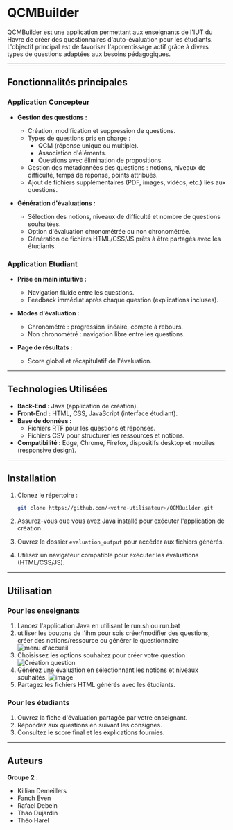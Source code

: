 # QCMBuilder

QCMBuilder est une application permettant aux enseignants de l'IUT du Havre de créer des questionnaires d'auto-évaluation pour les étudiants. L'objectif principal est de favoriser l'apprentissage actif grâce à divers types de questions adaptées aux besoins pédagogiques.

---

## Fonctionnalités principales

### Application Concepteur

- **Gestion des questions :**
  - Création, modification et suppression de questions.
  - Types de questions pris en charge :
    - QCM (réponse unique ou multiple).
    - Association d'éléments.
    - Questions avec élimination de propositions.
  - Gestion des métadonnées des questions : notions, niveaux de difficulté, temps de réponse, points attribués.
  - Ajout de fichiers supplémentaires (PDF, images, vidéos, etc.) liés aux questions.

- **Génération d'évaluations :**
  - Sélection des notions, niveaux de difficulté et nombre de questions souhaitées.
  - Option d'évaluation chronométrée ou non chronométrée.
  - Génération de fichiers HTML/CSS/JS prêts à être partagés avec les étudiants.

### Application Etudiant

- **Prise en main intuitive :**
  - Navigation fluide entre les questions.
  - Feedback immédiat après chaque question (explications incluses).

- **Modes d'évaluation :**
  - Chronométré : progression linéaire, compte à rebours.
  - Non chronométré : navigation libre entre les questions.

- **Page de résultats :**
  - Score global et récapitulatif de l'évaluation.

---

## Technologies Utilisées

- **Back-End :** Java (application de création).
- **Front-End :** HTML, CSS, JavaScript (interface étudiant).
- **Base de données :**
  - Fichiers RTF pour les questions et réponses.
  - Fichiers CSV pour structurer les ressources et notions.
- **Compatibilité :** Edge, Chrome, Firefox, dispositifs desktop et mobiles (responsive design).

---

## Installation

1. Clonez le répertoire :
   ```bash
   git clone https://github.com/<votre-utilisateur>/QCMBuilder.git
   ```

2. Assurez-vous que vous avez Java installé pour exécuter l'application de création.

3. Ouvrez le dossier `evaluation_output` pour accéder aux fichiers générés.

4. Utilisez un navigateur compatible pour exécuter les évaluations (HTML/CSS/JS).

---

## Utilisation

### Pour les enseignants

1. Lancez l'application Java en utilisant le run.sh ou run.bat
2. utiliser les boutons de l'ihm pour sois créer/modifier des questions, créer des notions/ressource ou générer le questionnaire
   ![menu d'accueil](https://github.com/user-attachments/assets/501c2bdb-43dc-4cbc-9193-d46f1ab6b815)
3. Choisissez les options souhaitez pour créer votre question
   ![Création question](https://github.com/user-attachments/assets/947fb6e1-e06b-449a-b986-8cc711f9021b)
4. Générez une évaluation en sélectionnant les notions et niveaux souhaités.
  ![image](https://github.com/user-attachments/assets/43bb378b-0232-4451-92e0-050180a32cab)
5. Partagez les fichiers HTML générés avec les étudiants.

### Pour les étudiants

1. Ouvrez la fiche d'évaluation partagée par votre enseignant.
2. Répondez aux questions en suivant les consignes.
3. Consultez le score final et les explications fournies.

---

## Auteurs

**Groupe 2** :

- Killian Demeillers
- Fanch Even
- Rafael Debein
- Thao Dujardin
- Théo Harel
